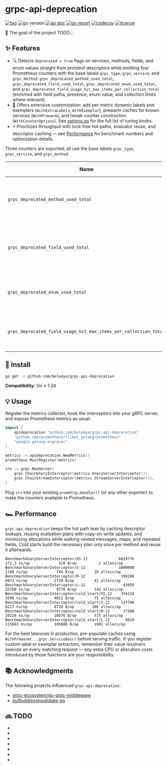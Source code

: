 # grpc-api-deprecation

[![tag](https://img.shields.io/github/tag/belo4ya/grpc-api-deprecation.svg)](https://github.com/belo4ya/grpc-api-deprecation/releases)
![go version](https://img.shields.io/badge/-%E2%89%A51.24-%23027d9c?logo=go&logoColor=white&labelColor=%23555)
[![go doc](https://godoc.org/github.com/belo4ya/grpc-api-deprecation?status.svg)](https://pkg.go.dev/github.com/belo4ya/grpc-api-deprecation)
[![go report](https://goreportcard.com/badge/github.com/belo4ya/grpc-api-deprecation)](https://goreportcard.com/report/github.com/belo4ya/grpc-api-deprecation)
[![codecov](https://codecov.io/gh/belo4ya/grpc-api-deprecation/graph/badge.svg?token=GQZRP94G21)](https://codecov.io/gh/belo4ya/grpc-api-deprecation)
[![license](https://img.shields.io/github/license/belo4ya/grpc-api-deprecation)](./LICENSE)

🎯 The goal of the project TODO...

## ✨ Features

- 🔍 Detects `deprecated = true` flags on services, methods, fields, and enum
  values straight from protobuf descriptors while emitting four Prometheus
  counters with the base labels `grpc_type`, `grpc_service`, and `grpc_method`:
  `grpc_deprecated_method_used_total`, `grpc_deprecated_field_used_total`,
  `grpc_deprecated_enum_used_total`, and
  `grpc_deprecated_field_usage_hit_max_items_per_collection_total` (enriched with
  field paths, presence, enum value, and collection limits where relevant).
- 🧰 Offers extensive customization: add per-metric dynamic labels and
  exemplars (`WithExtraLabels`, `WithExemplar`), prewarm caches for known
  services (`WithPrewarm`), and tweak counter construction (`WithCounterOptions`).
  See [options.go](./options.go) for the full list of tuning knobs.
- ⚡ Prioritizes throughput with lock-free hot paths, evaluator reuse, and
  descriptor caching — see [Performance](#-performance) for benchmark numbers and
  optimization details.

Three counters are exported; all use the base labels `grpc_type`, `grpc_service`, and `grpc_method`:

| Name                                                             | Additional labels                                           | Description                                                                                    |
|------------------------------------------------------------------|-------------------------------------------------------------|------------------------------------------------------------------------------------------------|
| `grpc_deprecated_method_used_total`                              | *(defaults + extra method labels)*                          | Deprecated RPC method was invoked (method or service marked deprecated).                       |
| `grpc_deprecated_field_used_total`                               | `field`, `field_presence`, *(extra field labels)*           | Deprecated field with `deprecated = true` was populated. Presence is `explicit` or `implicit`. |
| `grpc_deprecated_enum_used_total`                                | `field`, `enum_value`, `enum_number`, *(extra enum labels)* | Deprecated enum value was observed in the request payload.                                     |
| `grpc_deprecated_field_usage_hit_max_items_per_collection_total` | `field`, `collection_type`, `max_items`                     | Scanner bailed out after hitting the collection safety cap.                                    |

## 🚀 Install

```sh
go get -u github.com/belo4ya/grpc-api-deprecation
```

**Compatibility:** Go ≥ 1.24

## 💡 Usage

Register the metrics collector, hook the interceptors into your gRPC server, and
expose Prometheus metrics as usual:

```go
import (
    apideprecation "github.com/belo4ya/grpc-api-deprecation"
    "github.com/prometheus/client_golang/prometheus"
    "google.golang.org/grpc"
)

metrics := apideprecation.NewMetrics()
prometheus.MustRegister(metrics)

srv := grpc.NewServer(
    grpc.ChainUnaryInterceptor(metrics.UnaryServerInterceptor()),
    grpc.ChainStreamInterceptor(metrics.StreamServerInterceptor()),
)
```

Plug `srv` into your existing `promhttp.Handler()` (or any other exporter) to make the counters available to Prometheus.

## 🏎️ Performance

`grpc-api-deprecation` keeps the hot path lean by caching descriptor lookups,
reusing evaluation plans with copy-on-write updates, and minimizing allocations
while walking nested messages, maps, and repeated fields. Cold starts build the
necessary plan only once per method and reuse it afterwards.

```
BenchmarkUnaryServerInterceptor/XS-12              6819776             171.3 ns/op             320 B/op          2 allocs/op
BenchmarkUnaryServerInterceptor/S-12               1000000              1190 ns/op             744 B/op         10 allocs/op
BenchmarkUnaryServerInterceptor/M-12                199286              6072 ns/op            2738 B/op         41 allocs/op
BenchmarkUnaryServerInterceptor/L-12                 43059             25760 ns/op            9770 B/op        142 allocs/op
BenchmarkUnaryServerInterceptor/cold_start/XS-12    354134              3596 ns/op            4012 B/op         75 allocs/op
BenchmarkUnaryServerInterceptor/cold_start/S-12     147796              8217 ns/op            8720 B/op        186 allocs/op
BenchmarkUnaryServerInterceptor/cold_start/M-12      37108             29228 ns/op           28076 B/op        575 allocs/op
BenchmarkUnaryServerInterceptor/cold_start/L-12       9810            115663 ns/op          105888 B/op       1981 allocs/op
```

For the best latencies in production, pre-populate caches using
`WithPrewarm(...grpc.ServiceDesc)` before serving traffic. If you register custom
label or exemplar extractors, remember their value resolvers execute on every
matching request — any extra CPU or allocation costs introduced by those
functions are your responsibility.

## 📚 Acknowledgments

The following projects influenced `grpc-api-deprecation`:

- [grpc-ecosystem/go-grpc-middleware](https://github.com/grpc-ecosystem/go-grpc-middleware)
- [bufbuild/protovalidate-go](https://github.com/bufbuild/protovalidate-go)

## 🔜 TODO

-
-
-
-
-
-
-
